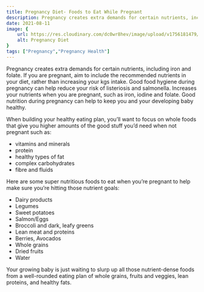 ```yaml
---
title: Pregnancy Diet- Foods to Eat While Pregnant 
description: Pregnancy creates extra demands for certain nutrients, including iron and folate. If you are pregnant, aim to include the recommended nutrients in your diet, rather than increasing your kgs intake. Good food hygiene during pregnancy can help...
date: 2021-08-11
image: {
    url: https://res.cloudinary.com/dc0wr8hev/image/upload/v1756181479/Pregnancy_Diet_Foods_to_Eat_While_Pregnant_yjtjj7.jpg ,
    alt: Pregnancy Diet
}
tags: ["Pregnancy","Pregnancy Health"]
---
```

Pregnancy creates extra demands for certain nutrients, including iron and folate. If you are pregnant, aim to include the recommended nutrients in your diet, rather than increasing your kgs intake. Good food hygiene during pregnancy can help reduce your risk of listeriosis and salmonella. Increases your nutrients when you are pregnant, such as iron, iodine and folate. Good nutrition during pregnancy can help to keep you and your developing baby healthy.

When building your healthy eating plan, you’ll want to focus on whole foods that give you higher amounts of the good stuff you’d need when not pregnant such as:  

- vitamins and minerals
- protein
- healthy types of fat
- complex carbohydrates
- fibre and fluids

Here are some super nutritious foods to eat when you’re pregnant to help make sure you’re hitting those nutrient goals:

- Dairy products
- Legumes
- Sweet potatoes
- Salmon/Eggs
- Broccoli and dark, leafy greens
- Lean meat and proteins
- Berries, Avocados
- Whole grains
- Dried fruits
- Water

Your growing baby is just waiting to slurp up all those nutrient-dense foods from a well-rounded eating plan of whole grains, fruits and veggies, lean proteins, and healthy fats.